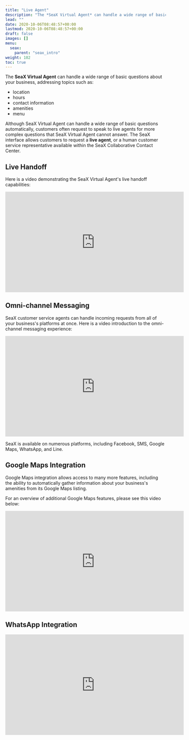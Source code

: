 ```yaml
---
title: "Live Agent"
description: "The *SeaX Virtual Agent* can handle a wide range of basic questions about your business, addressing topics"
lead: ""
date: 2020-10-06T08:48:57+00:00
lastmod: 2020-10-06T08:48:57+00:00
draft: false
images: []
menu:
  seax:
    parent: "seax_intro"
weight: 102
toc: true
---
```


The **SeaX Virtual Agent** can handle a wide range of basic questions about your business, addressing topics such as:

* location
* hours
* contact information
* amenities
* menu

Although SeaX Virtual Agent can handle a wide range of basic questions automatically, customers often request to speak to live agents for more complex questions that SeaX Virtual Agent cannot answer. The SeaX interface allows customers to request a **live agent**, or a human customer service representative available within the SeaX Collaborative Contact Center.

Live Handoff
-------------------
Here is a video demonstrating the SeaX Virtual Agent's live handoff capabilities:


   <iframe width="560" height="315" src="https://www.youtube.com/embed/j75YPzA0GlI" title="YouTube video player" frameborder="0" allow="accelerometer; autoplay; clipboard-write; encrypted-media; gyroscope; picture-in-picture" allowfullscreen></iframe>

Omni-channel Messaging
-------------------
SeaX customer service agents can handle incoming requests from all of your business's platforms at once. Here is a video introduction to the omni-channel messaging experience:


   <iframe width="560" height="315" src="https://www.youtube.com/embed/usb-RK7sHlA" title="YouTube video player" frameborder="0" allow="accelerometer; autoplay; clipboard-write; encrypted-media; gyroscope; picture-in-picture" allowfullscreen></iframe>


SeaX is available on numerous platforms, including Facebook, SMS, Google Maps, WhatsApp, and Line.


Google Maps Integration
-----------------------

Google Maps integration allows access to many more features, including the ability to automatically gather information about your business's amenities from its Google Maps listing.

For an overview of additional Google Maps features, please see this video below:

   <iframe width="560" height="315" src="https://www.youtube.com/embed/xe2Y9kmRR3M" title="YouTube video player" frameborder="0" allow="accelerometer; autoplay; clipboard-write; encrypted-media; gyroscope; picture-in-picture" allowfullscreen></iframe>

WhatsApp Integration
-------------------

   <iframe width="560" height="315" src="https://www.youtube.com/embed/TzToP_Ka4zM" title="YouTube video player" frameborder="0" allow="accelerometer; autoplay; clipboard-write; encrypted-media; gyroscope; picture-in-picture" allowfullscreen></iframe>
